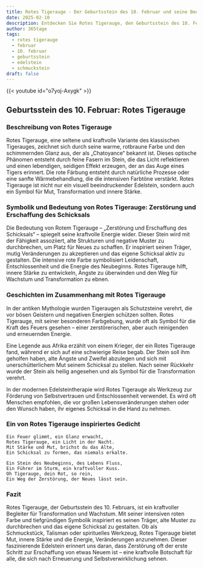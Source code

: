 ```yaml
---
title: Rotes Tigerauge - Der Geburtsstein des 10. Februar und seine Bedeutung
date: 2025-02-10
description: Entdecken Sie Rotes Tigerauge, den Geburtsstein des 10. Februar, der Zerstörung und Erschaffung des Schicksals symbolisiert. Seine Symbolik und Geschichte werden Sie inspirieren.
author: 365tage
tags:
  - rotes tigerauge
  - februar
  - 10. februar
  - geburtsstein
  - edelstein
  - schmuckstein
draft: false
---
```


{{< youtube id="o7yoj-Axygk" >}}

## Geburtsstein des 10. Februar: Rotes Tigerauge

### Beschreibung von Rotes Tigerauge

Rotes Tigerauge, eine seltene und kraftvolle Variante des klassischen Tigerauges, zeichnet sich durch seine warme, rotbraune Farbe und den schimmernden Glanz aus, der als „Chatoyance“ bekannt ist. Dieses optische Phänomen entsteht durch feine Fasern im Stein, die das Licht reflektieren und einen lebendigen, seidigen Effekt erzeugen, der an das Auge eines Tigers erinnert. Die rote Färbung entsteht durch natürliche Prozesse oder eine sanfte Wärmebehandlung, die die intensiven Farbtöne verstärkt. Rotes Tigerauge ist nicht nur ein visuell beeindruckender Edelstein, sondern auch ein Symbol für Mut, Transformation und innere Stärke.

### Symbolik und Bedeutung von Rotes Tigerauge: Zerstörung und Erschaffung des Schicksals

Die Bedeutung von Rotem Tigerauge – „Zerstörung und Erschaffung des Schicksals“ – spiegelt seine kraftvolle Energie wider. Dieser Stein wird mit der Fähigkeit assoziiert, alte Strukturen und negative Muster zu durchbrechen, um Platz für Neues zu schaffen. Er inspiriert seinen Träger, mutig Veränderungen zu akzeptieren und das eigene Schicksal aktiv zu gestalten. Die intensive rote Farbe symbolisiert Leidenschaft, Entschlossenheit und die Energie des Neubeginns. Rotes Tigerauge hilft, innere Stärke zu entwickeln, Ängste zu überwinden und den Weg für Wachstum und Transformation zu ebnen.

### Geschichten im Zusammenhang mit Rotes Tigerauge

In der antiken Mythologie wurden Tigeraugen als Schutzsteine verehrt, die vor bösen Geistern und negativen Energien schützen sollten. Rotes Tigerauge, mit seiner besonderen Farbgebung, wurde oft als Symbol für die Kraft des Feuers gesehen – einer zerstörerischen, aber auch reinigenden und erneuernden Energie.

Eine Legende aus Afrika erzählt von einem Krieger, der ein Rotes Tigerauge fand, während er sich auf eine schwierige Reise begab. Der Stein soll ihm geholfen haben, alte Ängste und Zweifel abzulegen und sich mit unerschütterlichem Mut seinem Schicksal zu stellen. Nach seiner Rückkehr wurde der Stein als heilig angesehen und als Symbol für die Transformation verehrt.

In der modernen Edelsteintherapie wird Rotes Tigerauge als Werkzeug zur Förderung von Selbstvertrauen und Entschlossenheit verwendet. Es wird oft Menschen empfohlen, die vor großen Lebensveränderungen stehen oder den Wunsch haben, ihr eigenes Schicksal in die Hand zu nehmen.

### Ein von Rotes Tigerauge inspiriertes Gedicht

```
Ein Feuer glimmt, ein Glanz erwacht,  
Rotes Tigerauge, ein Licht in der Nacht.  
Mit Stärke und Mut, brichst du das Alte,  
Ein Schicksal zu formen, das niemals erkalte.  

Ein Stein des Neubeginns, des Lebens Fluss,  
Ein Führer im Sturm, ein kraftvoller Kuss.  
Oh Tigerauge, dein Rot, so rein,  
Ein Weg der Zerstörung, der Neues lässt sein.  
```

### Fazit

Rotes Tigerauge, der Geburtsstein des 10. Februars, ist ein kraftvoller Begleiter für Transformation und Wachstum. Mit seiner intensiven roten Farbe und tiefgründigen Symbolik inspiriert es seinen Träger, alte Muster zu durchbrechen und das eigene Schicksal zu gestalten. Ob als Schmuckstück, Talisman oder spirituelles Werkzeug, Rotes Tigerauge bietet Mut, innere Stärke und die Energie, Veränderungen anzunehmen. Dieser faszinierende Edelstein erinnert uns daran, dass Zerstörung oft der erste Schritt zur Erschaffung von etwas Neuem ist – eine kraftvolle Botschaft für alle, die sich nach Erneuerung und Selbstverwirklichung sehnen.